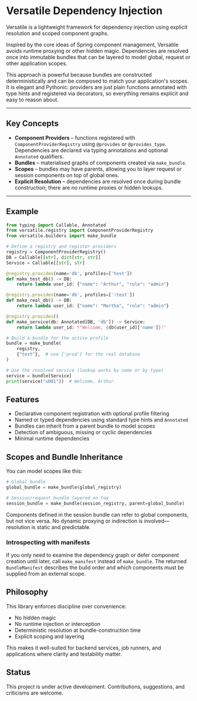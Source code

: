 # Versatile Dependency Injection

Versatile is a lightweight framework for dependency injection using explicit resolution and scoped component graphs.

Inspired by the core ideas of Spring component management, Versatile avoids runtime proxying or other hidden magic. Dependencies are resolved once into immutable bundles that can be layered to model global, request or other application scopes.

This approach is powerful because bundles are constructed deterministically and can be composed to match your application's scopes. It is elegant and Pythonic: providers are just plain functions annotated with type hints and registered via decorators, so everything remains explicit and easy to reason about.

---

## Key Concepts

- **Component Providers** – functions registered with `ComponentProviderRegistry`
  using `@provides` or `@provides_type`.  Dependencies are declared via typing
  annotations and optional `Annotated` qualifiers.
- **Bundles** – materialised graphs of components created via `make_bundle`.
- **Scopes** – bundles may have parents, allowing you to layer request or
  session components on top of global ones.
- **Explicit Resolution** – dependencies are resolved once during bundle
  construction; there are no runtime proxies or hidden lookups.

---

## Example

```python
from typing import Callable, Annotated
from versatile.registry import ComponentProviderRegistry
from versatile.builders import make_bundle

# Define a registry and register providers
registry = ComponentProviderRegistry()
DB = Callable[[str], dict[str, str]]
Service = Callable[[str], str]

@registry.provides(name='db', profiles=['test'])
def make_test_db() -> DB:
    return lambda user_id: {"name": "Arthur", "role": "admin"}

@registry.provides(name='db', profiles=['!test'])
def make_real_db() -> DB:
    return lambda user_id: {"name": "Martha", "role": "admin"}

@registry.provides()
def make_service(db: Annotated[DB, 'db']) -> Service:
    return lambda user_id: f"Welcome, {db(user_id)['name']}!"

# Build a bundle for the active profile
bundle = make_bundle(
    registry,
    {"test"},  # use {'prod'} for the real database
)

# Use the resolved service (lookup works by name or by type)
service = bundle[Service]
print(service("u001"))  # Welcome, Arthur
```

## Features

* Declarative component registration with optional profile filtering
* Named or typed dependencies using standard type hints and `Annotated`
* Bundles can inherit from a parent bundle to model scopes
* Detection of ambiguous, missing or cyclic dependencies
* Minimal runtime dependencies

## Scopes and Bundle Inheritance
You can model scopes like this:

```python
# Global bundle
global_bundle = make_bundle(global_registry)

# Session/request bundle layered on top
session_bundle = make_bundle(session_registry, parent=global_bundle)
```

Components defined in the session bundle can refer to global components, but not vice versa. No dynamic proxying or indirection is involved—resolution is static and predictable.

### Introspecting with manifests

If you only need to examine the dependency graph or defer component creation
until later, call `make_manifest` instead of `make_bundle`.  The returned
`BundleManifest` describes the build order and which components must be supplied
from an external scope.

## Philosophy
This library enforces discipline over convenience:

* No hidden magic
* No runtime injection or interception
* Deterministic resolution at bundle-construction time
* Explicit scoping and layering

This makes it well-suited for backend services, job runners, and applications where clarity and testability matter.

## Status

This project is under active development. Contributions, suggestions, and criticisms are welcome.